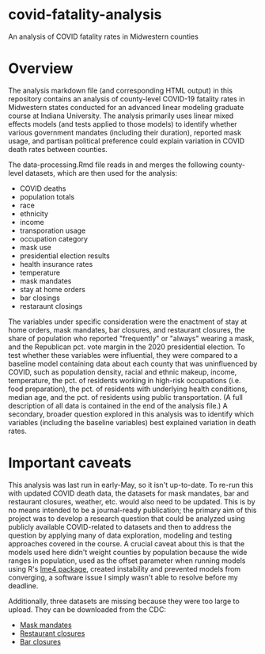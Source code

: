 # covid-fatality-analysis
An analysis of COVID fatality rates in Midwestern counties

# Overview
The analysis markdown file (and corresponding HTML output) in this repository contains an analysis of county-level COVID-19 fatality rates in Midwestern states conducted for an advanced linear modeling graduate course at Indiana University. The analysis primarily uses linear mixed effects models (and tests applied to those models) to identify whether various government mandates (including their duration), reported mask usage, and partisan political preference could explain variation in COVID death rates between counties.

The data-processing.Rmd file reads in and merges the following county-level datasets, which are then used for the analysis:
* COVID deaths
* population totals
* race
* ethnicity
* income
* transporation usage
* occupation category
* mask use
* presidential election results
* health insurance rates
* temperature
* mask mandates
* stay at home orders
* bar closings
* restaraunt closings

The variables under specific consideration were the enactment of stay at home orders, mask mandates, bar closures, and restaurant closures, the share of population who reported "frequently" or "always" wearing a mask, and the Republican pct. vote margin in the 2020 presidential election. To test whether these variables were influential, they were compared to a baseline model containing data about each county that was uninfluenced by COVID, such as population density, racial and ethnic makeup, income, temperature, the pct. of residents working in high-risk occupations (i.e. food preparation), the pct. of residents with underlying health conditions, median age, and the pct. of residents using public transportation. (A full description of all data is contained in the end of the analysis file.) A secondary, broader question explored in this analysis was to identify which variables (including the baseline variables) best explained variation in death rates.

# Important caveats
This analysis was last run in early-May, so it isn't up-to-date. To re-run this with updated COVID death data, the datasets for mask mandates, bar and restaurant closures, weather, etc. would also need to be updated. This is by no means intended to be a journal-ready publication; the primary aim of this project was to develop a research question that could be analyzed using publicly available COVID-related to datasets and then to address the question by applying many of data exploration, modeling and testing approaches covered in the course. A crucial caveat about this is that the models used here didn't weight counties by population because the wide ranges in population, used as the offset parameter when running models using R's [lme4 package](https://cran.r-project.org/web/packages/lme4/vignettes/lmer.pdf), created instability and prevented models from converging, a software issue I simply wasn't able to resolve before my deadline.

Additionally, three datasets are missing because they were too large to upload. They can be downloaded from the CDC:

* [Mask mandates](https://data.cdc.gov/Policy-Surveillance/U-S-State-and-Territorial-Public-Mask-Mandates-Fro/62d6-pm5i)
* [Restaurant closures](https://data.cdc.gov/Policy-Surveillance/U-S-State-and-Territorial-Orders-Closing-and-Reope/azmd-939x)
* [Bar closures](https://data.cdc.gov/Policy-Surveillance/U-S-State-and-Territorial-Orders-Closing-and-Reope/9kjw-3miq)
